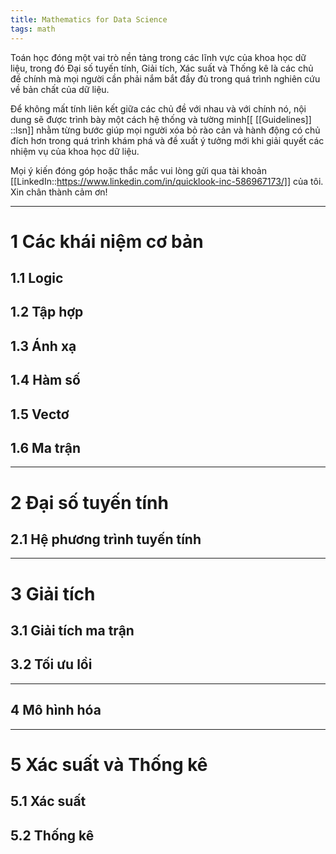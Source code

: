 ```yaml
---
title: Mathematics for Data Science
tags: math
---
```


Toán học đóng một vai trò nền tảng trong các lĩnh vực của khoa học dữ liệu, trong đó Đại số tuyến tính, Giải tích, Xác suất và Thống kê là các chủ đề chính mà mọi người cần phải nắm bắt đầy đủ trong quá trình nghiên cứu về bản chất của dữ liệu.

Để không mất tính liên kết giữa các chủ đề với nhau và với chính nó, nội dung sẽ được trình bày một cách hệ thống và tường minh[[ [[Guidelines]]<br/>::lsn]] nhằm từng bước giúp mọi người xóa bỏ rào cản và hành động có chủ đích hơn trong quá trình khám phá và đề xuất ý tưởng mới khi giải quyết các nhiệm vụ của khoa học dữ liệu.

Mọi ý kiến đóng góp hoặc thắc mắc vui lòng gửi qua tài khoản [[LinkedIn::https://www.linkedin.com/in/quicklook-inc-586967173/]] của tôi. Xin chân thành cảm ơn!

___

# 1 Các khái niệm cơ bản

## 1.1 Logic

## 1.2 Tập hợp

## 1.3 Ánh xạ

## 1.4 Hàm số

## 1.5 Vectơ

## 1.6 Ma trận

___

# 2 Đại số tuyến tính

## 2.1 Hệ phương trình tuyến tính

___

# 3 Giải tích

## 3.1 Giải tích ma trận

## 3.2 Tối ưu lồi

___

## 4 Mô hình hóa

___

# 5 Xác suất và Thống kê

## 5.1 Xác suất

## 5.2 Thống kê


